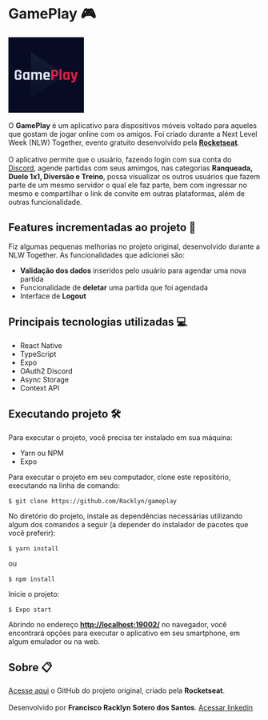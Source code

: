 # GamePlay 🎮

<img src="https://github.com/Racklyn/gameplay/blob/main/assets/icon.png" width="30%">


O **GamePlay** é um aplicativo para dispositivos móveis voltado para aqueles que gostam de jogar online com os amigos. 
Foi criado durante a Next Level Week (NLW) Together, evento gratuito desenvolvido pela **[Rocketseat](https://rocketseat.com.br/)**.<br><br>
O aplicativo permite que o usuário, fazendo login com sua conta do [Discord](https://discord.com/), agende partidas com seus amimgos, nas categorias 
**Ranqueada, Duelo 1x1, Diversão e Treino**, possa visualizar os outros usuários que fazem parte de um mesmo servidor o qual ele faz parte, bem com ingressar
no mesmo e compartilhar o link de convite em outras plataformas, além de outras funcionalidade.
<br>

## Features incrementadas ao projeto 🚀️
Fiz algumas pequenas melhorias no projeto original, desenvolvido durante a NLW Together. As funcionalidades que adicionei são:
- **Validação dos dados** inseridos pelo usuário para agendar uma nova partida
- Funcionalidade de **deletar** uma partida que foi agendada
- Interface de **Logout**

## Principais tecnologias utilizadas 💻
- React Native
- TypeScript
- Expo
- OAuth2 Discord
- Async Storage
- Context API

## Executando projeto 🛠

Para executar o projeto, você precisa ter instalado em sua máquina:
- Yarn ou NPM
- Expo

Para executar o projeto em seu computador, clone este repositório, executando na linha de comando:
```shell
$ git clone https://github.com/Racklyn/gameplay
```
No diretório do projeto, instale as dependências necessárias utilizando algum dos comandos a seguir (a depender do instalador de pacotes que você preferir):
```shell
$ yarn install
```
ou
```shell
$ npm install
```

Inicie o projeto:
```shell
$ Expo start
```

Abrindo no endereço **[http://localhost:19002/](http://localhost:19002/)** no navegador, você encontrará opções para executar o aplicativo em seu smartphone, 
em algum emulador ou na web.


## Sobre 📋

[Acesse aqui](https://github.com/rocketseat-education/nlw-06-react-native) o GitHub do projeto original, criado pela **Rocketseat**. <br><br>
Desenvolvido por **Francisco Racklyn Sotero dos Santos**.
[Acessar linkedin](https://www.linkedin.com/in/racklyn-sotero-6567561b5/)
